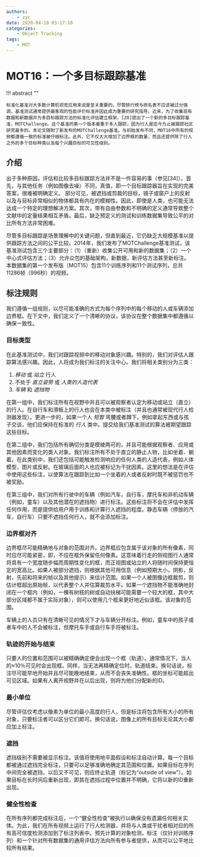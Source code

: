 ```yaml
---
authors:
    - zyc
date: 2020-04-18 03:17:18
categories:
    - Object Tracking
tags:
    - MOT
---
```


# MOT16：一个多目标跟踪基准

!!! abstract ""

    标准化基准对大多数计算机视觉应用来说是至关重要的。尽管排行榜与排名表不应该被过分强调，基准测试通常提供最客观的性能评价标准并因此成为重要的研究指导。近来，为了收集现有数据和新数据并为多目标跟踪方法的标准化评估建立框架，[28]提出了一个新的多目标跟踪基准，MOTChallenge。这个基准的第一个版本着重于多人跟踪，因为行人是迄今为止被跟踪社区研究最多的。本论文随附了新发布的MOTChallenge基准。与初始发布不同，MOT16中所有的视频都遵循一致的标准被仔细标注。此外，它不仅大大增加了边界框的数量，而且还提供除了行人之外的多个目标种类以及每个兴趣目标的可见性级别。

## 介绍

出于多种原因，评估和比较多目标跟踪方法并不是一件容易的事（参见[34]）。首先，与其他任务（例如图像去噪）不同，真值，即一个目标跟踪器旨在实现的完美答案，很难被明确定义。 部分可见，被遮挡或剪裁的目标，镜子或窗户上的反射以及与目标非常相似的物体都具有内在的模糊性。因此，即使是人类，也可能无法达成一个特定的理想解决方案。其次，带有自由参数和不明确的定义通常导致整个文献中的定量结果相互矛盾。最后，缺乏预定义的测试和训练数据集导致公平的对比所有方法非常困难。

尽管多目标跟踪是场景理解中的关键问题，但直到最近，它仍缺乏大规模基准以提供跟踪方法之间的公平比较。2014年，我们发布了MOTChallenge基准测试，该基准测试包含三个主要部分：（1）（重新）收集公开可用和新的数据集；（2）一个中心式评估方法；（3）允许众包的基础架构，新数据，新评估方法甚至新标注。本数据集的第一个发布版（MOT15）包含11个训练序列和11个测试序列，总共11286帧（996秒）的视频。

## 标注规则

我们遵循一组规则，以尽可能准确的方式为每个序列中的每个移动的人或车辆添加边界框。在下文中，我们定义了一个清晰的协议，该协议在整个数据集中都遵循以确保一致性。

### 目标类型

在此基准测试中，我们对跟踪视频中的移动对象感兴趣。特别的，我们对评估人跟踪算法感兴趣。因此，人将成为我们标注的关注中心。我们将相关类别分为三类：

1. *移动* 或 *站立* 行人
2. 不处于 *直立姿势* 或 *人类的人造代表*
3. *车辆* 和 *遮挡物*

在第一组中，我们标注所有在视野中并且可以被观察者认定为移动或站立（直立）的行人。在自行车和滑板上的行人也会在本类中被标注（并且也通常被现代行人检测器发现）。更进一步的，如果一个人 *短暂* 弯腰或者蹲下，例如拿起东西或与孩子交谈，他们应保持在标准的 *行人* 类中。提交给我们基准测试的算法被期望跟踪这些目标。

在第二组中，我们包括所有确切分类是模棱两可的，并且可能根据观察者、应用或其他因素而变化的类人对象。我们标注所有不处于直立的静止人物，比如坐着、躺着。在此类别中，我们还包括可能触发检测响应的任何人类的人造代表，例如人体模型，图片或反射。在玻璃后面的人也应被标记为干扰因素。这里的想法是在评估中使用这些标注，以使算法在跟踪到比如一个坐着的人或者反射时既不被惩罚也不被奖励。

在第三组中，我们对所有行驶中的车辆（例如汽车，自行车，摩托车和非机动车辆（例如，童车）以及其他潜在的遮挡物）进行标注。这些标注将不会在评估中发挥任何作用，而是提供给用户用于训练和计算行人遮挡的程度。静态车辆（停放的汽车，自行车）只要不遮挡任何行人，就不会添加标注。

### 边界框对齐

边界框尽可能精确地与对象的范围对齐。边界框应包含属于该对象的所有像素，同时应尽可能紧密，即，不应在框外保留任何像素。这意味着行走的侧视图行人通常将具有一个宽度随步幅而周期性变化的框，而正视图或站立的人将随时间保持更恒定的宽高比。如果人被部分遮挡，则根据其他可用信息（例如预期大小，阴影，反射，先前和将来的帧以及其他提示）来估计范围。如果一个人被图像边框裁剪，则估计框超出原始帧，以代表整个人并估算裁剪水平。如果一个遮挡物不能准确地封闭在一个框内（例如，一棵有树枝的树或自动扶梯可能需要一个较大的框，其中大部分区域都不属于实际对象），则可以使用几个框来更好地近似该框。该对象的范围。

车辆上的人员只有在清晰可见的情况下才与车辆分开标注。例如，童车中的孩子或者车中的人不会被标注，但摩托车手或自行车手将被标注。

### 轨迹的开始与结束

只要人的位置和范围可以被精确确定便会出现一个框（轨道）。通常情况下，当人的≈10％可见时会出现框。同样，当无法再精确定位时，轨道结束。换句话说，标注尽可能早地开始并且尽可能晚地结束，从而不会丧失准确性。框的坐标可能超出可见区域。如果有人离开视野并在以后出现，则将为他们分配新的ID。

### 最小单位

尽管评估仅考虑以像素为单位的最小高度的行人，但是标注将包含所有大小的所有对象，只要标注者可以区分它们即可。换句话说，图像上的所有目标无论其大小都应加上标注。

### 遮挡

遮挡级别不需要被显示标注。该值将使用地平面假设和标注自动计算。每一个目标都被通过遮挡完全标注，只要可以足够准确地确定其范围和位置。如果目标在序列中间完全被遮挡，以后又不可见，则应终止轨道（标记为“outside of view”）。如果目标在长时间后重新出现，即其在遮挡过程中位置并不明确，它将以新的ID重新出现。

### 健全性检查

在所有序列都完成标注后，一个“健全性检查”被执行以确保没有遗漏任何相关实体。为此，我们在所有视频上运行了行人检测器，并将与人类或干扰者相对应的所有高可信度检测添加到了标注列表中。预先计算的对象检测，标注（仅针对训练序列）和一个针对所有数据集的通用评估方法向所有参与者提供，从而可以公平地比较所有结果。
